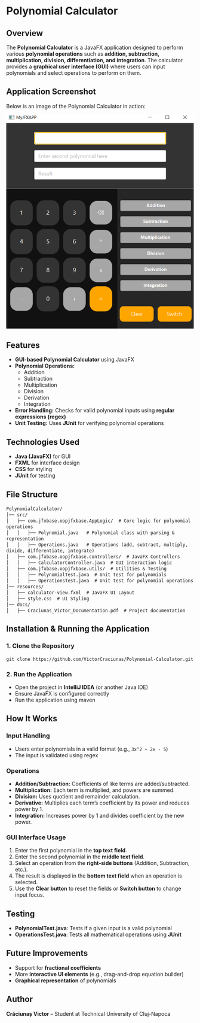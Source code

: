 # Polynomial Calculator

## Overview
The **Polynomial Calculator** is a JavaFX application designed to perform various **polynomial operations** such as **addition, subtraction, multiplication, division, differentiation, and integration**. The calculator provides a **graphical user interface (GUI)** where users can input polynomials and select operations to perform on them. 

## Application Screenshot
Below is an image of the Polynomial Calculator in action:

![Polynomial Calculator](images/calculator.png)

## Features
- **GUI-based Polynomial Calculator** using JavaFX
- **Polynomial Operations:**
  - Addition
  - Subtraction
  - Multiplication
  - Division
  - Derivation
  - Integration
- **Error Handling:** Checks for valid polynomial inputs using **regular expressions (regex)**
- **Unit Testing:** Uses **JUnit** for verifying polynomial operations

## Technologies Used
- **Java (JavaFX)** for GUI
- **FXML** for interface design
- **CSS** for styling
- **JUnit** for testing

## File Structure
```
PolynomialCalculator/
│── src/
│   ├── com.jfxbase.oopjfxbase.AppLogic/  # Core logic for polynomial operations
│   │   ├── Polynomial.java   # Polynomial class with parsing & representation
│   │   ├── Operations.java   # Operations (add, subtract, multiply, divide, differentiate, integrate)
│   ├── com.jfxbase.oopjfxbase.controllers/  # JavaFX Controllers
│   │   ├── CalculatorController.java  # GUI interaction logic
│   ├── com.jfxbase.oopjfxbase.utils/  # Utilities & Testing
│   │   ├── PolynomialTest.java  # Unit test for polynomials
│   │   ├── OperationsTest.java  # Unit test for polynomial operations
│── resources/
│   ├── calculator-view.fxml  # JavaFX UI Layout
│   ├── style.css  # UI Styling
│── docs/
│   ├── Craciunas_Victor_Documentation.pdf  # Project documentation
```

## Installation & Running the Application
### 1. Clone the Repository
```
git clone https://github.com/VictorCraciunas/Polynomial-Calculator.git
```

### 2. Run the Application
- Open the project in **IntelliJ IDEA** (or another Java IDE)
- Ensure JavaFX is configured correctly
- Run the application using maven

## How It Works
### **Input Handling**
- Users enter polynomials in a valid format (e.g., `3x^2 + 2x - 5`)
- The input is validated using regex

### **Operations**
- **Addition/Subtraction:** Coefficients of like terms are added/subtracted.
- **Multiplication:** Each term is multiplied, and powers are summed.
- **Division:** Uses quotient and remainder calculation.
- **Derivative:** Multiplies each term’s coefficient by its power and reduces power by 1.
- **Integration:** Increases power by 1 and divides coefficient by the new power.

### **GUI Interface Usage**
1. Enter the first polynomial in the **top text field**.
2. Enter the second polynomial in the **middle text field**.
3. Select an operation from the **right-side buttons** (Addition, Subtraction, etc.).
4. The result is displayed in the **bottom text field** when an operation is selected.
5. Use the **Clear button** to reset the fields or **Switch button** to change input focus.

## Testing
- **PolynomialTest.java**: Tests if a given input is a valid polynomial
- **OperationsTest.java**: Tests all mathematical operations using **JUnit**

## Future Improvements
- Support for **fractional coefficients**
- More **interactive UI elements** (e.g., drag-and-drop equation builder)
- **Graphical representation** of polynomials

## Author
**Crăciunaș Victor** – Student at Technical University of Cluj-Napoca



